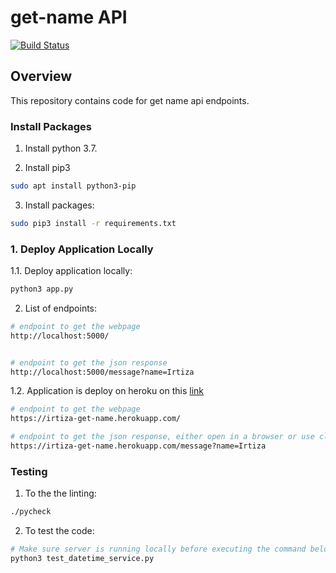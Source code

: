 # get-name API

[![Build Status](https://travis-ci.com/aliartiza75/flask-cicd-using-travis-heroku.svg?branch=master)](https://travis-ci.com/aliartiza75/flask-cicd-using-travis-heroku)

## Overview

This repository contains code for get name api endpoints.

### Install Packages

1. Install python 3.7.

2. Install pip3
```bash
sudo apt install python3-pip
```
3. Install packages:
```bash
sudo pip3 install -r requirements.txt
```

### 1. Deploy Application Locally

1.1. Deploy application locally:

```bash
python3 app.py
```

2. List of endpoints:
```bash
# endpoint to get the webpage
http://localhost:5000/


# endpoint to get the json response
http://localhost:5000/message?name=Irtiza
```

1.2. Application is deploy on heroku on this [link](https://irtiza-get-name.herokuapp.com/)
```bash
# endpoint to get the webpage
https://irtiza-get-name.herokuapp.com/

# endpoint to get the json response, either open in a browser or use cli
https://irtiza-get-name.herokuapp.com/message?name=Irtiza
```


### Testing

1. To the the linting:

```bash
./pycheck
```

2. To test the code:

```bash
# Make sure server is running locally before executing the command below
python3 test_datetime_service.py
```